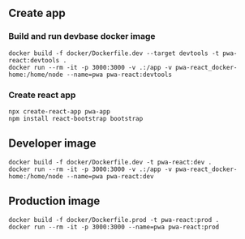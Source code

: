 
## Create app
### Build and run devbase docker image
```
docker build -f docker/Dockerfile.dev --target devtools -t pwa-react:devtools .
docker run --rm -it -p 3000:3000 -v .:/app -v pwa-react_docker-home:/home/node --name=pwa pwa-react:devtools
```


### Create react app

```
npx create-react-app pwa-app
npm install react-bootstrap bootstrap 
```


## Developer image

```
docker build -f docker/Dockerfile.dev -t pwa-react:dev .
docker run --rm -it -p 3000:3000 -v .:/app -v pwa-react_docker-home:/home/node --name=pwa pwa-react:dev
```


## Production image
```
docker build -f docker/Dockerfile.prod -t pwa-react:prod .
docker run --rm -it -p 3000:3000 --name=pwa pwa-react:prod
```


<!-- # Install Nerd Fonts on your local terminal
# sh -c '\
#     wget -P ~/Downloads \
#     https://github.com/romkatv/powerlevel10k-media/raw/master/MesloLGS%20NF%20Regular.ttf && \
#     wget -P ~/Downloads \
#     https://github.com/romkatv/powerlevel10k-media/raw/master/MesloLGS%20NF%20Bold.ttf && \
#     wget -P ~/Downloads \
#     https://github.com/romkatv/powerlevel10k-media/raw/master/MesloLGS%20NF%20Italic.ttf && \
#     wget -P ~/Downloads \
#     https://github.com/romkatv/powerlevel10k-media/raw/master/MesloLGS%20NF%20Bold%20Italic.ttf && \
#     mkdir -p ~/.local/share/fonts/ && mv ~/Downloads/*.ttf ~/.local/share/fonts/ && \
#     fc-cache -f -v \
#     ' -->
